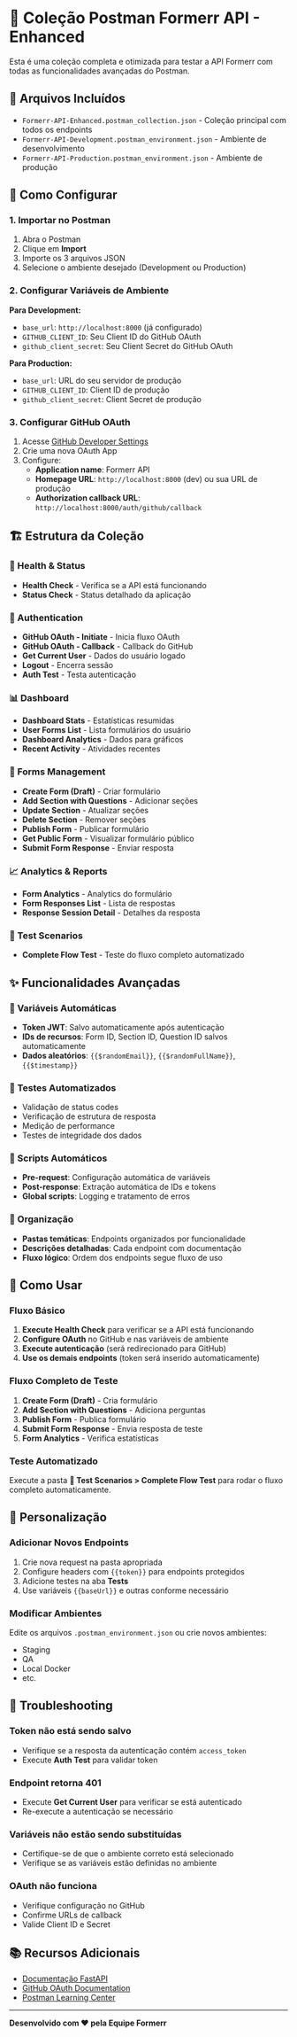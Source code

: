 # 🚀 Coleção Postman Formerr API - Enhanced

Esta é uma coleção completa e otimizada para testar a API Formerr com todas as funcionalidades avançadas do Postman.

## 📁 Arquivos Incluídos

- `Formerr-API-Enhanced.postman_collection.json` - Coleção principal com todos os endpoints
- `Formerr-API-Development.postman_environment.json` - Ambiente de desenvolvimento
- `Formerr-API-Production.postman_environment.json` - Ambiente de produção

## 🔧 Como Configurar

### 1. Importar no Postman

1. Abra o Postman
2. Clique em **Import**
3. Importe os 3 arquivos JSON
4. Selecione o ambiente desejado (Development ou Production)

### 2. Configurar Variáveis de Ambiente

**Para Development:**
- `base_url`: `http://localhost:8000` (já configurado)
- `GITHUB_CLIENT_ID`: Seu Client ID do GitHub OAuth
- `github_client_secret`: Seu Client Secret do GitHub OAuth

**Para Production:**
- `base_url`: URL do seu servidor de produção
- `GITHUB_CLIENT_ID`: Client ID de produção
- `github_client_secret`: Client Secret de produção

### 3. Configurar GitHub OAuth

1. Acesse [GitHub Developer Settings](https://github.com/settings/developers)
2. Crie uma nova OAuth App
3. Configure:
   - **Application name**: Formerr API
   - **Homepage URL**: `http://localhost:8000` (dev) ou sua URL de produção
   - **Authorization callback URL**: `http://localhost:8000/auth/github/callback`

## 🏗️ Estrutura da Coleção

### 🏥 Health & Status
- **Health Check** - Verifica se a API está funcionando
- **Status Check** - Status detalhado da aplicação

### 🔐 Authentication
- **GitHub OAuth - Initiate** - Inicia fluxo OAuth
- **GitHub OAuth - Callback** - Callback do GitHub
- **Get Current User** - Dados do usuário logado
- **Logout** - Encerra sessão
- **Auth Test** - Testa autenticação

### 📊 Dashboard
- **Dashboard Stats** - Estatísticas resumidas
- **User Forms List** - Lista formulários do usuário
- **Dashboard Analytics** - Dados para gráficos
- **Recent Activity** - Atividades recentes

### 📝 Forms Management
- **Create Form (Draft)** - Criar formulário
- **Add Section with Questions** - Adicionar seções
- **Update Section** - Atualizar seções
- **Delete Section** - Remover seções
- **Publish Form** - Publicar formulário
- **Get Public Form** - Visualizar formulário público
- **Submit Form Response** - Enviar resposta

### 📈 Analytics & Reports
- **Form Analytics** - Analytics do formulário
- **Form Responses List** - Lista de respostas
- **Response Session Detail** - Detalhes da resposta

### 🧪 Test Scenarios
- **Complete Flow Test** - Teste do fluxo completo automatizado

## ✨ Funcionalidades Avançadas

### 🔄 Variáveis Automáticas
- **Token JWT**: Salvo automaticamente após autenticação
- **IDs de recursos**: Form ID, Section ID, Question ID salvos automaticamente
- **Dados aleatórios**: `{{$randomEmail}}`, `{{$randomFullName}}`, `{{$timestamp}}`

### 🧪 Testes Automatizados
- Validação de status codes
- Verificação de estrutura de resposta
- Medição de performance
- Testes de integridade dos dados

### 📝 Scripts Automáticos
- **Pre-request**: Configuração automática de variáveis
- **Post-response**: Extração automática de IDs e tokens
- **Global scripts**: Logging e tratamento de erros

### 🎯 Organização
- **Pastas temáticas**: Endpoints organizados por funcionalidade
- **Descrições detalhadas**: Cada endpoint com documentação
- **Fluxo lógico**: Ordem dos endpoints segue fluxo de uso

## 🚀 Como Usar

### Fluxo Básico

1. **Execute Health Check** para verificar se a API está funcionando
2. **Configure OAuth** no GitHub e nas variáveis de ambiente
3. **Execute autenticação** (será redirecionado para GitHub)
4. **Use os demais endpoints** (token será inserido automaticamente)

### Fluxo Completo de Teste

1. **Create Form (Draft)** - Cria formulário
2. **Add Section with Questions** - Adiciona perguntas
3. **Publish Form** - Publica formulário
4. **Submit Form Response** - Envia resposta de teste
5. **Form Analytics** - Verifica estatísticas

### Teste Automatizado

Execute a pasta **🧪 Test Scenarios > Complete Flow Test** para rodar o fluxo completo automaticamente.

## 🔧 Personalização

### Adicionar Novos Endpoints

1. Crie nova request na pasta apropriada
2. Configure headers com `{{token}}` para endpoints protegidos
3. Adicione testes na aba **Tests**
4. Use variáveis `{{baseUrl}}` e outras conforme necessário

### Modificar Ambientes

Edite os arquivos `.postman_environment.json` ou crie novos ambientes:
- Staging
- QA
- Local Docker
- etc.

## 🐛 Troubleshooting

### Token não está sendo salvo
- Verifique se a resposta da autenticação contém `access_token`
- Execute **Auth Test** para validar token

### Endpoint retorna 401
- Execute **Get Current User** para verificar se está autenticado
- Re-execute a autenticação se necessário

### Variáveis não estão sendo substituídas
- Certifique-se de que o ambiente correto está selecionado
- Verifique se as variáveis estão definidas no ambiente

### OAuth não funciona
- Verifique configuração no GitHub
- Confirme URLs de callback
- Valide Client ID e Secret

## 📚 Recursos Adicionais

- [Documentação FastAPI](https://fastapi.tiangolo.com/)
- [GitHub OAuth Documentation](https://docs.github.com/en/developers/apps/building-oauth-apps)
- [Postman Learning Center](https://learning.postman.com/)

---

**Desenvolvido com ❤️ pela Equipe Formerr**
